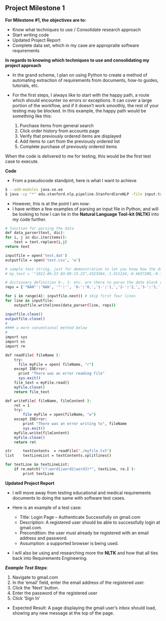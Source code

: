 ## Project Milestone 1
__For Milestone #1, the objectives are to:__
* Know what techniques to use / Consolidate research approach
* Start writing code
* Updated Project Report
* Complete data set, which in my case are appropraite software requirements

__In regards to knowing which techniques to use and consolidating my project approach__
* In the grand scheme, I plan on using Python to create a method of automating extraction of requirements from documents, how-to guides, tutorials, etc.
* For the first steps, I always like to start with the happy path, a route which should encounter no errors or exceptions. It can cover a large portion of the workflow, and if it doesn’t work smoothly, the rest of your testing may be blocked. In this example, the happy path would be something like this:

    1. Purchase items from general search
    2. Click order history from accounts page
    3. Verify that previously ordered items are displayed
    4. Add items to cart from the previously ordered list
    5. Complete purchase of previously ordered items

When the code is delivered to me for testing, this would be the first test case to execute.

__Code__
* From a pseudocode standpint, here is what I want to achieve

```sh
$ --add-modules java.se.ee
$ java -cp "*" edu.stanford.nlp.pipeline.StanfordCoreNLP -file input.txt
```

* However, this is at the point I am now:
* I have written a few examples of parsing an input file in Python, and will be looking to how I can tie in the __Natural Language Tool-kit (NLTK)__ into my code further.
```sh
# function for parsing the data
def data_parser(text, dic):
for i, j in dic.iteritems():
    text = text.replace(i,j)
return text

inputfile = open('test.dat')
outputfile = open('test.csv', 'w')

# sample text string, just for demonstration to let you know how the data looks like
# my_text = '"2012-06-23 03:09:13.23",4323584,-1.911224,-0.4657288,-0.1166382,-0.24823,0.256485,"NAN",-0.3489428,-0.130449,-0.2440527,-0.2942413,0.04944348,0.4337797,-1.105218,-1.201882,-0.5962594,-0.586636'

# dictionary definition 0-, 1- etc. are there to parse the date block delimited with dashes, and make sure the negative numbers are not effected
reps = {'"NAN"':'NAN', '"':'', '0-':'0,','1-':'1,','2-':'2,','3-':'3,','4-':'4,','5-':'5,','6-':'6,','7-':'7,','8-':'8,','9-':'9,', ' ':',', ':':',' }

for i in range(4): inputfile.next() # skip first four lines
for line in inputfile:
    outputfile.writelines(data_parser(line, reps))

inputfile.close()
outputfile.close()
#
#### a more conventional method below
#
import sys
import os
import re

def readFile( fileName ):
    try:
      file myFile = open( fileName, "r")
    except IOError:
      print "There was an error reading file"
      sys.exit()
    file_text = myFile.read()
    myFile.close()
    return file_text

def writeFile( fileName, fileContent ):
    ret = 1
    try:
        file myFile = open(fileName, "w")
    except IOError:
        print "There was an error writing to", fileName
        sys.exit()
    myFile.write(fileContent)
    myFile.close()
    return ret

str     textContents  = readFile("./myfile.txt")
list    textLineList = textContents.splitlines()

for textLine in textLineList:
    if re.match("(?:word1|word2|word3)*", textLine, re.I ):
        print textLine
```

__Updated Project Report__
* I will move away from testing educational and medical requirements documents to doing the same with software test cases.
* Here is an example of a test case:

    * Title: Login Page – Authenticate Successfully on gmail.com
    * Description: A registered user should be able to successfully login at gmail.com.
    * Precondition: the user must already be registered with an email address and password.
    * Assumption: a supported browser is being used.

* I will also be using and researching more the __NLTK__ and how that all ties back into Requirements Engineering.

___Example Test Steps___:

   1. Navigate to gmail.com
   2. In the ’email’ field, enter the email address of the registered user.
   3. Click the ‘Next’ button.
   4. Enter the password of the registered user
   5. Click ‘Sign In’

* Expected Result: A page displaying the gmail user’s inbox should load, showing any new message at the top of the page.
